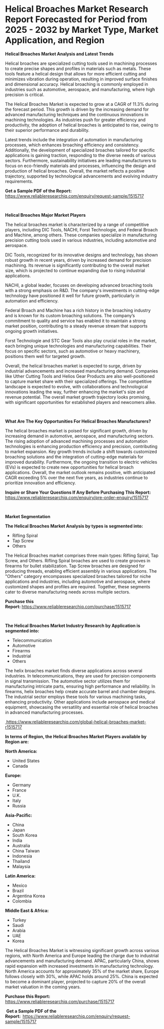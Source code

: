 <p><h1>Helical Broaches Market Research Report Forecasted for Period from 2025 -  2032 by Market Type, Market Application, and Region</h1></p><p><strong>Helical Broaches Market Analysis and Latest Trends</strong></p>
<p><p>Helical broaches are specialized cutting tools used in machining processes to create precise shapes and profiles in materials such as metals. These tools feature a helical design that allows for more efficient cutting and minimizes vibration during operation, resulting in improved surface finishes and dimensional accuracy. Helical broaching is commonly employed in industries such as automotive, aerospace, and manufacturing, where high precision is critical.</p><p>The Helical Broaches Market is expected to grow at a CAGR of 11.3% during the forecast period. This growth is driven by the increasing demand for advanced manufacturing techniques and the continuous innovations in machining technologies. As industries push for greater efficiency and productivity, the adoption of helical broaches is anticipated to rise, owing to their superior performance and durability. </p><p>Latest trends include the integration of automation in manufacturing processes, which enhances broaching efficiency and consistency. Additionally, the development of specialized broaches tailored for specific applications is gaining traction, responding to the diverse needs of various sectors. Furthermore, sustainability initiatives are leading manufacturers to focus on eco-friendly materials and processes, influencing the design and production of helical broaches. Overall, the market reflects a positive trajectory, supported by technological advancements and evolving industry requirements.</p></p>
<p><strong>Get a Sample PDF of the Report:&nbsp;</strong> <a href="https://www.reliableresearchiq.com/enquiry/request-sample/1515717?utm_campaign=3505&utm_medium=2&utm_source=Github&utm_content=ia&utm_term=12042025&utm_id=helical-broaches">https://www.reliableresearchiq.com/enquiry/request-sample/1515717</a></p>
<p>&nbsp;</p>
<p><strong>Helical Broaches Major Market Players</strong></p>
<p><p>The helical broaches market is characterized by a range of competitive players, including DIC Tools, NACHI, Forst Technologie, and Federal Broach and Machine, among others. These companies specialize in manufacturing precision cutting tools used in various industries, including automotive and aerospace.</p><p>DIC Tools, recognized for its innovative designs and technology, has shown robust growth in recent years, driven by increased demand for precision machining. Its revenue is significantly contributing to the overall market size, which is projected to continue expanding due to rising industrial applications.</p><p>NACHI, a global leader, focuses on developing advanced broaching tools with a strong emphasis on R&D. The company's investments in cutting-edge technology have positioned it well for future growth, particularly in automation and efficiency.</p><p>Federal Broach and Machine has a rich history in the broaching industry and is known for its custom broaching solutions. The company’s commitment to quality and service has enabled it to maintain a strong market position, contributing to a steady revenue stream that supports ongoing growth initiatives.</p><p>Forst Technologie and STC Gear Tools also play crucial roles in the market, each bringing unique technologies and manufacturing capabilities. Their focus on specific sectors, such as automotive or heavy machinery, positions them well for targeted growth.</p><p>Overall, the helical broaches market is expected to surge, driven by industrial advancements and increased manufacturing demand. Companies like Uther Cutting Tools and Helios Gear Products are also well-positioned to capture market share with their specialized offerings. The competitive landscape is expected to evolve, with collaborations and technological innovations leading the way, further enhancing the market's size and revenue potential. The overall market growth trajectory looks promising, with significant opportunities for established players and newcomers alike.</p></p>
<p>&nbsp;</p>
<p><strong>What Are The Key Opportunities For Helical Broaches Manufacturers?</strong></p>
<p><p>The helical broaches market is poised for significant growth, driven by increasing demand in automotive, aerospace, and manufacturing sectors. The rising adoption of advanced machining processes and automation technologies is enhancing production efficiency and precision, contributing to market expansion. Key growth trends include a shift towards customized broaching solutions and the integration of cutting-edge materials for improved durability. Furthermore, the ongoing transition to electric vehicles (EVs) is expected to create new opportunities for helical broach applications. Overall, the market outlook remains positive, with anticipated CAGR exceeding 5% over the next five years, as industries continue to prioritize innovation and efficiency.</p></p>
<p><strong>Inquire or Share Your Questions If Any Before Purchasing This Report:</strong> <a href="https://www.reliableresearchiq.com/enquiry/pre-order-enquiry/1515717?utm_campaign=3505&utm_medium=2&utm_source=Github&utm_content=ia&utm_term=12042025&utm_id=helical-broaches">https://www.reliableresearchiq.com/enquiry/pre-order-enquiry/1515717</a></p>
<p>&nbsp;</p>
<p><strong>Market Segmentation</strong></p>
<p><strong>The Helical Broaches Market Analysis by types is segmented into:</strong></p>
<p><ul><li>Rifling Spiral</li><li>Tap Screw</li><li>Others</li></ul></p>
<p><p>The Helical Broaches market comprises three main types: Rifling Spiral, Tap Screw, and Others. Rifling Spiral broaches are used to create grooves in firearms for bullet stabilization. Tap Screw broaches are designed for producing threads, enabling efficient assembly in various applications. The "Others" category encompasses specialized broaches tailored for niche applications and industries, including automotive and aerospace, where customized shapes and profiles are required. Together, these segments cater to diverse manufacturing needs across multiple sectors.</p></p>
<p><strong>Purchase this Report:&nbsp;</strong><a href="https://www.reliableresearchiq.com/purchase/1515717?utm_campaign=3505&utm_medium=2&utm_source=Github&utm_content=ia&utm_term=12042025&utm_id=helical-broaches">https://www.reliableresearchiq.com/purchase/1515717</a></p>
<p>&nbsp;</p>
<p><strong>The Helical Broaches Market Industry Research by Application is segmented into:</strong></p>
<p><ul><li>Telecommunication</li><li>Automotive</li><li>Firearms</li><li>Industrial</li><li>Others</li></ul></p>
<p><p>The helix broaches market finds diverse applications across several industries. In telecommunications, they are used for precision components in signal transmission. The automotive sector utilizes them for manufacturing intricate parts, ensuring high performance and reliability. In firearms, helix broaches help create accurate barrel and chamber designs. The industrial sector employs these tools for various machining tasks, enhancing productivity. Other applications include aerospace and medical equipment, showcasing the versatility and essential role of helical broaches in advanced manufacturing processes.</p></p>
<p><a href="https://www.reliableresearchiq.com/global-helical-broaches-market-r1515717?utm_campaign=3505&utm_medium=2&utm_source=Github&utm_content=ia&utm_term=12042025&utm_id=helical-broaches">&nbsp;https://www.reliableresearchiq.com/global-helical-broaches-market-r1515717</a></p>
<p><strong>In terms of Region, the Helical Broaches Market Players available by Region are:</strong></p>
<p>
    <p> <strong> North America: </strong>
        <ul>
            <li>United States</li>
            <li>Canada</li>
        </ul>
        </p> 
    <p> <strong> Europe: </strong>
        <ul>
            <li>Germany</li>
            <li>France</li>
            <li>U.K.</li>
            <li>Italy</li>
            <li>Russia</li>
        </ul>
        </p> 
    <p> <strong> Asia-Pacific: </strong>
        <ul>
            <li>China</li>
            <li>Japan</li>
            <li>South Korea</li>
            <li>India</li>
            <li>Australia</li>
            <li>China Taiwan</li>
            <li>Indonesia</li>
            <li>Thailand</li>
            <li>Malaysia</li>
        </ul>
        </p> 
    <p> <strong> Latin America: </strong>
        <ul>
            <li>Mexico</li>
            <li>Brazil</li>
            <li>Argentina Korea</li>
            <li>Colombia</li>
        </ul>
        </p> 
    <p> <strong> Middle East & Africa: </strong>
        <ul>
            <li>Turkey</li>
            <li>Saudi</li>
            <li>Arabia</li>
            <li>UAE</li>
            <li>Korea</li>
        </ul>
    </p>
    </p>
<p><p>The Helical Broaches Market is witnessing significant growth across various regions, with North America and Europe leading the charge due to industrial advancements and manufacturing demand. APAC, particularly China, shows rapid expansion with increased investments in manufacturing technology. North America accounts for approximately 35% of the market share, Europe follows closely with 30%, while APAC holds around 25%. China is expected to become a dominant player, projected to capture 20% of the overall market valuation in the coming years.</p></p>
<p><strong>Purchase this Report: </strong><a href="https://www.reliableresearchiq.com/purchase/1515717?utm_campaign=3505&utm_medium=2&utm_source=Github&utm_content=ia&utm_term=12042025&utm_id=helical-broaches">https://www.reliableresearchiq.com/purchase/1515717</a></p>
<p>&nbsp;<strong>Get a Sample PDF of the Report:&nbsp;&nbsp;</strong><a href="https://www.reliableresearchiq.com/enquiry/request-sample/1515717?utm_campaign=3505&utm_medium=2&utm_source=Github&utm_content=ia&utm_term=12042025&utm_id=helical-broaches">https://www.reliableresearchiq.com/enquiry/request-sample/1515717</a></p>
<p><strong></strong></p>
<p><p></p><p></p><p></p></p>